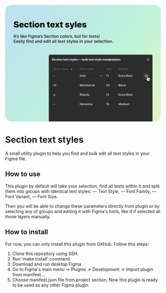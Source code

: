 ![Sorter promo image](/assets/cover-1.jpg?raw=true "Section text styles promo")

# Section text styles
A small utility plugin to help you find and bulk edit all text styles in your Figma file.

## How to use
This plugin by default will take your selection, find all texts within it and split them into groups with identical text styles:
— Text Style,
— Font Family,
— Font Variant,
— Font Size.

Then you will be able to change these parameters directly from plugin or by selecting any of groups and editing it with Figma's tools, like if if selected all those layers manually.

## How to install
For now, you can only install this plugin from GitHub.
Follow this steps:
1. Clone this repository using SSH.
2. Run 'make install' command.
3. Download and run desktop Figma.
4. Go to Figma's main menu -> Plugins -> Development -> Import plugin from manifest...
5. Choose manifest.json file from project section.
Now this plugin is ready to be used as any other Figma plugin.
